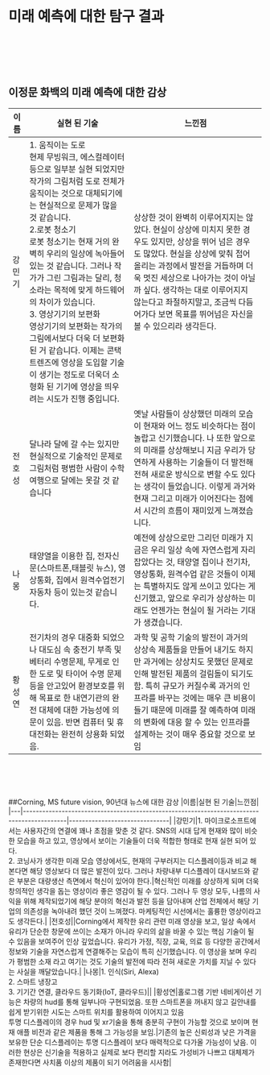 미래 예측에 대한 탐구 결과
=========================
<br><br><br><br>
## 이정문 화백의 미래 예측에 대한 감상

|이름|실현 된 기술|느낀점|
|---|-------------------------------------------------------------------------------------------|-------------------------------|
|강민기|1. 움직이는 도로<br>  현제 무빙워크, 에스컬레이터 등으로 일부분 실현 되었지만 작가의 그림처럼 도로 전체가 움직이는 것으로 대체되기에는 현실적으로 문제가 많을 것 같습니다.<br>2.로봇 청소기<br> 로봇 청소기는 현재 거의 완벽히 우리의 일상에 녹아들어 있는 것 같습니다. 그러나 작가가 그린 그림과는 달리, 청소라는 목적에 맞게 하드웨어의 차이가 있습니다.<br>3. 영상기기의 보편화<br>영상기기의 보편화는 작가의 그림에서보다 더욱 더 보편화 된 거 같습니다. 이제는 콘택트렌즈에 영상을 도입할 기술이 생기는 정도로 더욱더 소형화 된 기기에 영상을 띄우려는 시도가 진행 중입니다.| 상상한 것이 완벽히 이루어지지는 않았다. 현실이 상상에 미치지 못한 경우도 있지만, 상상을 뛰어 넘은 경우도 많았다. 현실을 상상에 맞춰 접어올리는 과정에서 발전을 거듭하며 더욱 멋진 세상으로 나아가는 것이 아닐까 싶다. 생각하는 대로 이루어지지 않는다고 좌절하지말고, 조금씩 다듬어가다 보면 목표를 뛰어넘은 자신을 볼 수 있으리라 생각든다.|
|전호성| 달나라 달에 갈 수는 있지만 현실적으로 기술적인 문제로 그림처럼 평범한 사람이 수학여행으로 달에는 못갈 것 같습니다| 옛날 사람들이 상상했던 미래의 모습이 현재와 어느 정도 비슷하다는 점이 놀랍고 신기했습니다. 나 또한 앞으로의 미래를 상상해보니 지금 우리가 당연하게 사용하는 기술들이 더 발전해 전혀 새로운 방식으로 변할 수도 있다는 생각이 들었습니다. 이렇게 과거와 현재 그리고 미래가 이어진다는 점에서 시간의 흐름이 재미있게 느껴졌습니다.|
|나몽| 태양열을 이용한 집, 전자신문(스마트폰,태블릿 뉴스), 영상통화, 집에서 원격수업전기자동차 등이 있는것 같습니다. | 예전에 상상으로만 그리던 미래가 지금은 우리 일상 속에 자연스럽게 자리 잡았다는 것, 태양열 집이나 전기차, 영상통화, 원격수업 같은 것들이 이제는 특별하지도 않게 쓰이고 있다는 게 신기했고, 앞으로 우리가 상상하는 미래도 언젠가는 현실이 될 거라는 기대가 생겼습니다.|
|황성연|전기차의 경우 대중화 되었으나 대도심 속 충전기 부족 및 베터리 수명문제, 무게로 인한 도로 및 타이어 수명 문제 등을 안고있어 환경보호를 위해 목표로 한 내연기관의 완전 대체에 대한 가능성에 의문이 있음. 반면 컴퓨터 및 휴대전화는 완전히 상용화 되었음.| 과학 및 공학 기술의 발전이 과거의 상상속 제품들을 만들어 내기도 하지만 과거에는 상상치도 못했던 문제로 인해 발전된 제품의 걸림돌이 되기도 함. 특히 규모가 커질수록 과거의 인프라를 바꾸는 것에는 매우 큰 비용이 들기 때문에 미래를 잘 예측하여 미래의 변화에 대응 할 수 있는 인프라를 설계하는 것이 매우 중요할 것으로 보임|

<br><br><br><br>
##Corning, MS future vision, 90년대 뉴스에 대한 감상
|이름|실현 된 기술|느낀점|
|---|-------------------------------------------------------------------------------------------|-------------------------------|
|강민기|1. 마이크로소프트에서는 사용자간의 연결에 꽤나 초점을 맞춘 것 같다. SNS의 시대 답게 현재와 많이 비슷한 모습을 하고 있고, 영상에서 보이는 기술들이 더욱 적합한 형태로 현재 실현 되어 있다.<br>2. 코닝사가 생각한 미래 모습 영상에서도, 현재의 구부러지는 디스플레이등과 비교 해본다면 해당 영상보다 더 많은 발전이 있다. 그러나 차량내부 디스플레이 대시보드와 같은 부분은 대량생산 측면에서 혁신이 있어야 한다.|혁신적인 미래를 상상하게 되며 더욱 창의적인 생각을 돕는 영상이라 좋은 영감이 될 수 있다. 그러나 두 영상 모두, 나름의 사익을 위해 제작되었기에 해당 분야의 혁신과 발전 등을 담아내며 산업 전체에서 해당 기업의 의존성을 녹아내려 했던 것이 느껴졌다. 마케팅적인 시선에서는 훌륭한 영상이라고도 생각든다.|
|전호성||Corning에서 제작한 유리 관련 미래 영상을 보고, 일상 속에서 유리가 단순한 창문에 쓰이는 소재가 아니라 우리의 삶을 바꿀 수 있는 핵심 기술이 될 수 있음을 보여주어 인상 깊었습니다. 유리가 가정, 직장, 교육, 의료 등 다양한 공간에서 정보와 기술을 자연스럽게 연결해주는 모습이 특히 신기했습니다. 이 영상을 보며 우리가 평범한 소재 라고 여기는 것도 기술의 발전에 따라 전혀 새로운 가치를 지닐 수 있다는 사실을 깨달았습니다.|
|나몽|1. 인식(Siri, Alexa)<br>2. 스마트 냉장고<br>3. 기기간 연결, 클라우드 동기화(IoT, 클라우드)||
|황성연|홀로그램 기반 네비게이션 기능은 차량의 hud를 통해 일부나마 구현되었음. 또한 스마트폰을 꺼내지 않고 길안내를 쉽게 받기위한 시도는 스마트 위치를 활용하여 이어지고 있음<br>투명 디스플레이의 경우 hud 및  xr기술을 통해 충분히 구현이 가능할 것으로 보이며 현재 애플 비전과 같은 제품을 통해 그 가능성을 보임.|기존의 높은 신뢰성과 낮은 가격을 보유한 단순 디스플레이는 투명 디스플레이 보다 매력적으로 다가올 가능성이 낮음. 이러한 현상은 신기술을 적용하고 실제로 보다 편리할 지라도 가성비가 나쁘고 대체제가 존재한다면 사치품 이상의 제품이 되기 어려움을 시사함|
